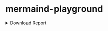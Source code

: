 # mermaind-playground


<details>
    <summary>Download Report</summary>
    
```mermaid
    flowchart TB
    User -->|Publish| Downloader_Queue

```

</details>


